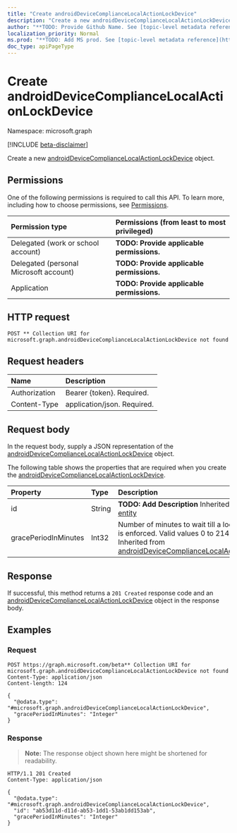```yaml
---
title: "Create androidDeviceComplianceLocalActionLockDevice"
description: "Create a new androidDeviceComplianceLocalActionLockDevice object."
author: "**TODO: Provide Github Name. See [topic-level metadata reference](https://msgo.azurewebsites.net/add/document/guidelines/metadata.html#topic-level-metadata)**"
localization_priority: Normal
ms.prod: "**TODO: Add MS prod. See [topic-level metadata reference](https://msgo.azurewebsites.net/add/document/guidelines/metadata.html#topic-level-metadata)**"
doc_type: apiPageType
---
```


# Create androidDeviceComplianceLocalActionLockDevice
Namespace: microsoft.graph

[!INCLUDE [beta-disclaimer](../../includes/beta-disclaimer.md)]

Create a new [androidDeviceComplianceLocalActionLockDevice](../resources/androiddevicecompliancelocalactionlockdevice.md) object.

## Permissions
One of the following permissions is required to call this API. To learn more, including how to choose permissions, see [Permissions](/graph/permissions-reference).

|Permission type|Permissions (from least to most privileged)|
|:---|:---|
|Delegated (work or school account)|**TODO: Provide applicable permissions.**|
|Delegated (personal Microsoft account)|**TODO: Provide applicable permissions.**|
|Application|**TODO: Provide applicable permissions.**|

## HTTP request

<!-- {
  "blockType": "ignored"
}
-->
``` http
POST ** Collection URI for microsoft.graph.androidDeviceComplianceLocalActionLockDevice not found
```

## Request headers
|Name|Description|
|:---|:---|
|Authorization|Bearer {token}. Required.|
|Content-Type|application/json. Required.|

## Request body
In the request body, supply a JSON representation of the [androidDeviceComplianceLocalActionLockDevice](../resources/androiddevicecompliancelocalactionlockdevice.md) object.

The following table shows the properties that are required when you create the [androidDeviceComplianceLocalActionLockDevice](../resources/androiddevicecompliancelocalactionlockdevice.md).

|Property|Type|Description|
|:---|:---|:---|
|id|String|**TODO: Add Description** Inherited from [entity](../resources/entity.md)|
|gracePeriodInMinutes|Int32|Number of minutes to wait till a local action is enforced. Valid values 0 to 2147483647 Inherited from [androidDeviceComplianceLocalActionBase](../resources/androiddevicecompliancelocalactionbase.md)|



## Response

If successful, this method returns a `201 Created` response code and an [androidDeviceComplianceLocalActionLockDevice](../resources/androiddevicecompliancelocalactionlockdevice.md) object in the response body.

## Examples

### Request
<!-- {
  "blockType": "request",
  "name": "create_androiddevicecompliancelocalactionlockdevice_from_"
}
-->
``` http
POST https://graph.microsoft.com/beta** Collection URI for microsoft.graph.androidDeviceComplianceLocalActionLockDevice not found
Content-Type: application/json
Content-length: 124

{
  "@odata.type": "#microsoft.graph.androidDeviceComplianceLocalActionLockDevice",
  "gracePeriodInMinutes": "Integer"
}
```


### Response
>**Note:** The response object shown here might be shortened for readability.
<!-- {
  "blockType": "response",
  "truncated": true,
  "@odata.type": "microsoft.graph.androidDeviceComplianceLocalActionLockDevice"
}
-->
``` http
HTTP/1.1 201 Created
Content-Type: application/json

{
  "@odata.type": "#microsoft.graph.androidDeviceComplianceLocalActionLockDevice",
  "id": "ab53d11d-d11d-ab53-1dd1-53ab1dd153ab",
  "gracePeriodInMinutes": "Integer"
}
```

